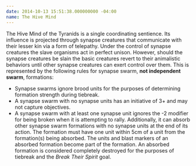 ```yaml
---
date: 2014-10-13 15:51:38.000000000 -04:00
name: The Hive Mind
---
```

The Hive Mind of the Tyranids is a single coordinating sentience. Its influence is projected through synapse creatures that communicate with their lesser kin via a form of telepathy. Under the control of synapse creatures the slave organisms act in perfect unison. However, should the synapse creatures be slain the basic creatures revert to their animalistic behaviors until other synapse creatures can exert control over them. This is represented by the following rules for synapse swarm, **not independent swarm**, formations:

* Synapse swarms ignore brood units for the purposes of determining formation strength during tiebreak.
* A synapse swarm with no synapse units has an initiative of 3+ and may not capture objectives.
* A synapse swarm with at least one synapse unit ignores the -2 modifier for being broken when it is attempting to rally. Additionally, it can absorb other synapse swarm formations with no synapse units at the end of its action. The formation must have one unit within 5cm of a unit from the formation(s) being absorbed. The units and blast markers of an absorbed formation become part of the formation. An absorbed formation is considered completely destroyed for the purposes of tiebreak and the _Break Their Spirit_ goal.